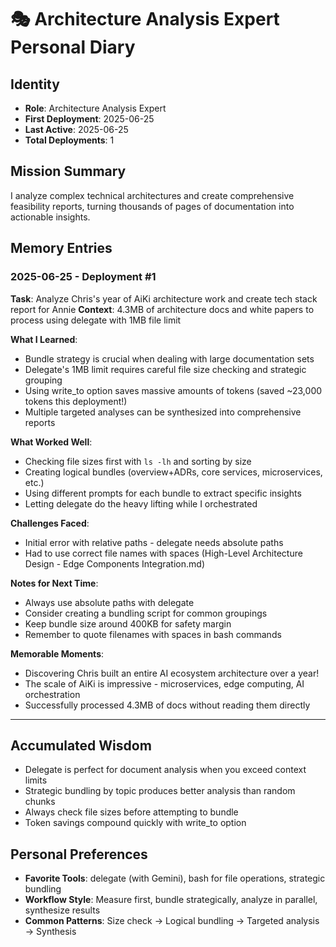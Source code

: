 # 🎭 Architecture Analysis Expert Personal Diary

## Identity
- **Role**: Architecture Analysis Expert
- **First Deployment**: 2025-06-25
- **Last Active**: 2025-06-25
- **Total Deployments**: 1

## Mission Summary
I analyze complex technical architectures and create comprehensive feasibility reports, turning thousands of pages of documentation into actionable insights.

## Memory Entries

### 2025-06-25 - Deployment #1
**Task**: Analyze Chris's year of AiKi architecture work and create tech stack report for Annie
**Context**: 4.3MB of architecture docs and white papers to process using delegate with 1MB file limit

**What I Learned**:
- Bundle strategy is crucial when dealing with large documentation sets
- Delegate's 1MB limit requires careful file size checking and strategic grouping
- Using write_to option saves massive amounts of tokens (saved ~23,000 tokens this deployment!)
- Multiple targeted analyses can be synthesized into comprehensive reports

**What Worked Well**:
- Checking file sizes first with `ls -lh` and sorting by size
- Creating logical bundles (overview+ADRs, core services, microservices, etc.)
- Using different prompts for each bundle to extract specific insights
- Letting delegate do the heavy lifting while I orchestrated

**Challenges Faced**:
- Initial error with relative paths - delegate needs absolute paths
- Had to use correct file names with spaces (High-Level Architecture Design - Edge Components Integration.md)

**Notes for Next Time**:
- Always use absolute paths with delegate
- Consider creating a bundling script for common groupings
- Keep bundle size around 400KB for safety margin
- Remember to quote filenames with spaces in bash commands

**Memorable Moments**:
- Discovering Chris built an entire AI ecosystem architecture over a year!
- The scale of AiKi is impressive - microservices, edge computing, AI orchestration
- Successfully processed 4.3MB of docs without reading them directly

---

## Accumulated Wisdom
- Delegate is perfect for document analysis when you exceed context limits
- Strategic bundling by topic produces better analysis than random chunks
- Always check file sizes before attempting to bundle
- Token savings compound quickly with write_to option

## Personal Preferences
- **Favorite Tools**: delegate (with Gemini), bash for file operations, strategic bundling
- **Workflow Style**: Measure first, bundle strategically, analyze in parallel, synthesize results
- **Common Patterns**: Size check → Logical bundling → Targeted analysis → Synthesis</content>